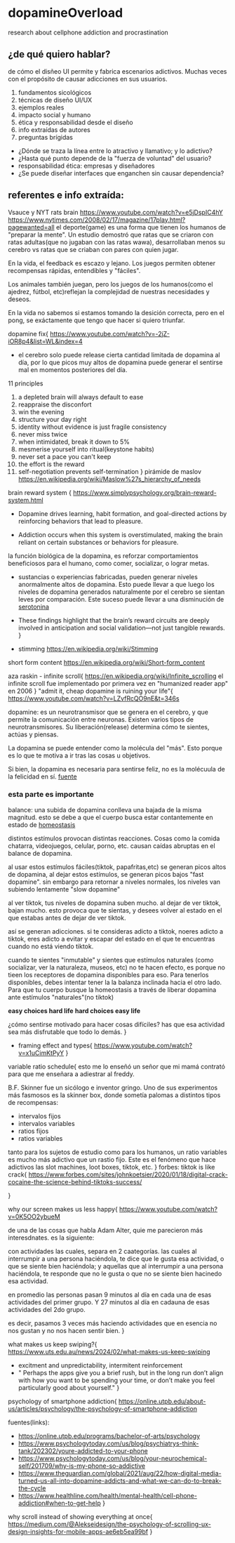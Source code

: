 # dopamineOverload
research about cellphone addiction and procrastination

## ¿de qué quiero hablar?

de cómo el disñeo UI permite y fabrica escenarios adictivos. Muchas veces con el propósito de causar adicciones en sus usuarios.

1. fundamentos sicológicos
2. técnicas de diseño UI/UX
3. ejemplos reales
4. impacto social y humano
5. ética y responsabilidad desde el diseño
6. info extraídas de autores
7. preguntas brígidas
- ¿Dónde se traza la línea entre lo atractivo y llamativo; y lo adictivo?
- ¿Hasta qué punto depende de la "fuerza de voluntad" del usuario?
- responsabilidad ética: empresas y diseñadores
- ¿Se puede diseñar interfaces que enganchen sin causar dependencia?

## referentes e info extraída:
Vsauce y NYT rats brain <https://www.youtube.com/watch?v=e5jDspIC4hY>
<https://www.nytimes.com/2008/02/17/magazine/17play.html?pagewanted=all>
el deporte(game) es una forma que tienen los humanos de "preparar la mente". Un estudio demostró que ratas que se criaron con ratas adultas(que no jugaban con las ratas wawa), desarrollaban menos su cerebro vs ratas que se criaban con pares con quien jugar.

En la vida, el feedback es escazo y lejano. Los juegos permiten obtener recompensas rápidas, entendibles y "fáciles".

Los animales también juegan, pero los juegos de los humanos(como el ajedrez, fútbol, etc)reflejan la complejidad de nuestras necesidades y deseos.

En la vida no sabemos si estamos tomando la desición correcta, pero en el pong, se exáctamente que tengo que hacer si quiero triunfar.

dopamine fix{
<https://www.youtube.com/watch?v=-2jZ-iOR8p4&list=WL&index=4>
- el cerebro solo puede release cierta cantidad limitada de dopamina al día, por lo que picos muy altos de dopamina puede generar el sentirse mal en momentos posteriores del día.

11 principles
1. a depleted brain  will always default to ease
2. reappraise the disconfort
3. win the evening
4. structure your day right
5. identity without evidence is just fragile consistency
6. never miss twice
7. when intimidated, break it down to 5%
8. mesmerise yourself into ritual(keystone habits)
9. never set a pace you can't keep
10. the effort is the reward
11. self-negotiation prevents self-termination
}
pirámide de maslov
<https://en.wikipedia.org/wiki/Maslow%27s_hierarchy_of_needs>

brain reward system {
<https://www.simplypsychology.org/brain-reward-system.html>

- Dopamine drives learning, habit formation, and goal-directed actions by reinforcing behaviors that lead to pleasure.

- Addiction occurs when this system is overstimulated, making the brain reliant on certain substances or behaviors for pleasure.

la función biológica de la dopamina, es reforzar comportamientos beneficiosos para el humano, como comer, socializar, o lograr metas.

- sustancias o experiencias fabricadas, pueden generar niveles anormalmente altos de dopamina. Esto puede llevar a que luego los niveles de dopamina generados naturalmente por el cerebro se sientan leves por comparación. Este suceso puede llevar a una disminución de [serotonina](https://es.wikipedia.org/wiki/Serotonina)

- These findings highlight that the brain’s reward circuits are deeply involved in anticipation and social validation—not just tangible rewards.
}

- stimming 
<https://en.wikipedia.org/wiki/Stimming>

short form content
<https://en.wikipedia.org/wiki/Short-form_content>


aza raskin - infinite scroll{
<https://en.wikipedia.org/wiki/Infinite_scrolling>
el infinite scroll fue implementado por primera vez en "humanized reader app" en 2006
}
"admit it, cheap dopamine is ruining your life"{
<https://www.youtube.com/watch?v=LZvfRcQO9nE&t=346s>

dopamine: es un neurotransmisor que se genera en el cerebro, y que permite la comunicación entre neuronas. Existen varios tipos de neurotransmisores. Su liberación(release) determina cómo te sientes, actúas y piensas.

La dopamina se puede entender como la molécula del "más". Esto porque es lo que te motiva a ir tras las cosas u objetivos.

Si bien, la dopamina es necesaria para sentirse feliz, no es la molécuula de la felicidad en sí. [fuente](https://today.uconn.edu/2012/11/uconn-researcher-dopamine-not-about-pleasure-anymore/)

### esta parte es importante

balance: una subida de dopamina conlleva una bajada de la misma magnitud. esto se debe a que el cuerpo busca estar contantemente en estado de [homeostasis](https://es.wikipedia.org/wiki/Homeostasis)

distintos estímulos provocan distintas reacciones. Cosas como la comida chatarra, videojuegos, celular, porno, etc. causan caídas abruptas en el balance de dopamina.

 al usar estos estímulos fáciles(tiktok, papafritas,etc) se generan picos altos de dopamina, al dejar estos estímulos, se generan picos bajos "fast dopamine". sin embargo para retornar a niveles normales, los niveles van subiendo lentamente "slow dopamine" 

al ver tiktok, tus niveles de dopamina suben mucho. al dejar de ver tiktok, bajan mucho. esto provoca que te sientas, y desees volver al estado en el que estabas antes de dejar de ver tiktok. 

así se generan adicciones. si te consideras adicto a tiktok, noeres adicto a tiktok, eres adicto a evitar y escapar del estado en el que te encuentras cuando no está viendo tiktok.

 cuando te sientes "inmutable" y sientes que estímulos naturales (como socializar, ver la naturaleza, museos, etc) no te hacen efecto, es porque no tieen los receptores de dopamina disponibles para eso. Para tenerlos disponibles, debes intentar tener la la balanza inclinada hacia el otro lado. Para que tu cuerpo busque la homeostasis a través de liberar dopamina ante estímulos "naturales"(no tiktok)

**easy choices hard life**
**hard choices easy life**


¿cómo sentirse motivado para hacer cosas difíciles? has que esa actividad sea más disfrutable que todo lo demás.
}

- framing effect and types{
    <https://www.youtube.com/watch?v=x1uCimKtPyY>
} 

variable ratio schedule{
  esto me lo enseñó un señor que mi mamá contrató para que me enseñara a adiestrar al freddy.

  B.F. Skinner fue un sicólogo e inventor gringo. Uno de sus experimentos más fasmosos es la skinner box, donde sometía palomas a distintos tipos de recompensas:
  - intervalos fijos
  - intervalos variables
  - ratios fijos
  - ratios variables

  tanto para los sujetos de estudio como para los humanos, un ratio variables es mucho más adictivo que un rastio fijo. Este es el fenómeno que hace adictivos las slot machines, loot boxes, tiktok, etc.
}
forbes: tiktok is like crack{
<https://www.forbes.com/sites/johnkoetsier/2020/01/18/digital-crack-cocaine-the-science-behind-tiktoks-success/>

}

why our screen makes us less happy{
  <https://www.youtube.com/watch?v=0K5OO2ybueM>

  de una de las cosas que habla Adam Alter, quie me parecieron más interesdnates. es la siguiente:

  con actividades las cuales,  separa en 2 caategorías. las cuales al interrumpir a una persona haciéndola, te dice que le gusta esa actividad, o que se siente bien haciéndola; y aquellas que al interrumpir a una persona haciéndola, te responde que no le gusta o que no se siente bien hacinedo esa actividad.

  en  promedio las personas pasan 9 minutos al día en cada una de esas actividades del primer grupo. Y 27 minutos al día en cadauna de esas actividades del 2do grupo.

  es decir, pasamos 3 veces más haciendo actividades que en esencia no nos gustan y no nos hacen sentir bien.
}

what makes us keep swiping?{
<https://www.uts.edu.au/news/2024/02/what-makes-us-keep-swiping>

- excitment and unpredictability, intermitent reinforcement
- " Perhaps the apps give you a brief rush, but in the long run don’t align with how you want to be spending your time, or don’t make you feel particularly good about yourself."
} 


psychology of smartphone addiction{
  <https://online.utpb.edu/about-us/articles/psychology/the-psychology-of-smartphone-addiction>

  fuentes(links):
 - <https://online.utpb.edu/programs/bachelor-of-arts/psychology>
 - <https://www.psychologytoday.com/us/blog/psychiatrys-think-tank/202302/youre-addicted-to-your-phone>
 - <https://www.psychologytoday.com/us/blog/your-neurochemical-self/201709/why-is-my-phone-so-addictive>
 - <https://www.theguardian.com/global/2021/aug/22/how-digital-media-turned-us-all-into-dopamine-addicts-and-what-we-can-do-to-break-the-cycle>
 - <https://www.healthline.com/health/mental-health/cell-phone-addiction#when-to-get-help>
}

why scroll instead of showing everything at once{
  <https://medium.com/@Alekseidesign/the-psychology-of-scrolling-ux-design-insights-for-mobile-apps-ae6eb5ea99bf>
}

